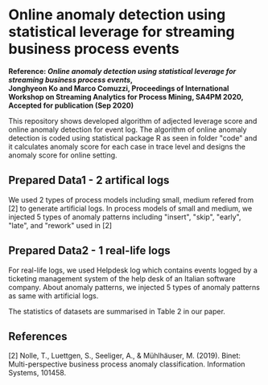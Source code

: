 # Online anomaly detection using statistical leverage for streaming business process events
__Reference: *Online anomaly detection using statistical leverage for streaming business process events*,    
Jonghyeon Ko and Marco Comuzzi, Proceedings of International Workshop on Streaming Analytics for Process Mining, SA4PM 2020, Accepted for publication (Sep 2020)__

This repository shows developed algorithm of adjected leverage score and online anomaly detection for event log.
The algorithm of online anomaly detection is coded using statistical package R as seen in folder "code" and it calculates anomaly score for each case in trace level and designs the anomaly score for online setting. 

## Prepared Data1 - 2 artifical logs
We used 2 types of process models including small, medium refered from [2] to generate artificial logs. In process models of small and medium, we injected 5 types of anomaly patterns including "insert", "skip", "early", "late", and "rework" used in [2]

## Prepared Data2 - 1 real-life logs
For real-life logs, we used Helpdesk log which contains events logged by a ticketing management system of the help desk of an Italian software company.
About anomaly patterns, we injected 5 types of anomaly patterns as same with artificial logs.

The statistics of datasets are summarised in Table 2 in our paper.


## References
[2] Nolle, T., Luettgen, S., Seeliger, A., & Mühlhäuser, M. (2019). Binet: Multi-perspective business process anomaly classification. Information Systems, 101458.

